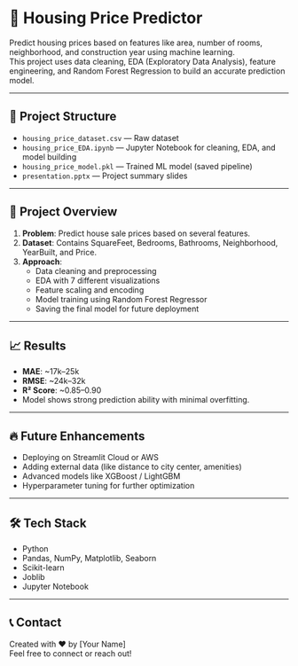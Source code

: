# 🏡 Housing Price Predictor

Predict housing prices based on features like area, number of rooms, neighborhood, and construction year using machine learning.  
This project uses data cleaning, EDA (Exploratory Data Analysis), feature engineering, and Random Forest Regression to build an accurate prediction model.

---

## 📂 Project Structure
- `housing_price_dataset.csv` — Raw dataset
- `housing_price_EDA.ipynb` — Jupyter Notebook for cleaning, EDA, and model building
- `housing_price_model.pkl` — Trained ML model (saved pipeline)
- `presentation.pptx` — Project summary slides

---

## 🚀 Project Overview
1. **Problem**: Predict house sale prices based on several features.
2. **Dataset**: Contains SquareFeet, Bedrooms, Bathrooms, Neighborhood, YearBuilt, and Price.
3. **Approach**:
   - Data cleaning and preprocessing
   - EDA with 7 different visualizations
   - Feature scaling and encoding
   - Model training using Random Forest Regressor
   - Saving the final model for future deployment

---

## 📈 Results
- **MAE**: ~17k–25k
- **RMSE**: ~24k–32k
- **R² Score**: ~0.85–0.90
- Model shows strong prediction ability with minimal overfitting.

---

## 🔥 Future Enhancements
- Deploying on Streamlit Cloud or AWS
- Adding external data (like distance to city center, amenities)
- Advanced models like XGBoost / LightGBM
- Hyperparameter tuning for further optimization

---

## 🛠️ Tech Stack
- Python
- Pandas, NumPy, Matplotlib, Seaborn
- Scikit-learn
- Joblib
- Jupyter Notebook

---

## 📞 Contact
Created with ❤️ by [Your Name]  
Feel free to connect or reach out!

